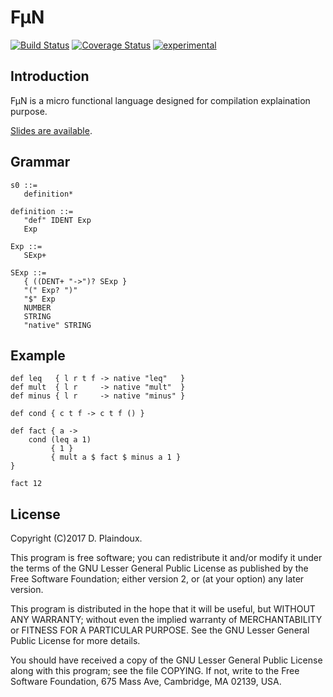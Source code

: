 # F&micro;N

[![Build Status](https://travis-ci.org/d-plaindoux/mfun.svg)](https://travis-ci.org/d-plaindoux/mfun)
[![Coverage Status](https://coveralls.io/repos/d-plaindoux/mfun/badge.png?branch=master)](https://coveralls.io/r/d-plaindoux/mfun?branch=master)
[![experimental](http://badges.github.io/stability-badges/dist/experimental.svg)](http://github.com/badges/stability-badges)

## Introduction

F&micro;N is a micro functional language designed for compilation explaination purpose. 

[Slides are available](https://www.slideshare.net/dplaindoux/compiling-fn-language).

## Grammar

```
s0 ::=
   definition*

definition ::=
   "def" IDENT Exp
   Exp

Exp ::=
   SExp+    	       	   

SExp ::=
   { ((DENT+ "->")? SExp } 	         
   "(" Exp? ")"
   "$" Exp
   NUMBER
   STRING
   "native" STRING
```

## Example

```
def leq   { l r t f -> native "leq"   }
def mult  { l r     -> native "mult"  }
def minus { l r     -> native "minus" }

def cond { c t f -> c t f () }

def fact { a ->
    cond (leq a 1)
         { 1 }
         { mult a $ fact $ minus a 1 }
}         

fact 12
```

## License

Copyright (C)2017 D. Plaindoux.

This program is  free software; you can redistribute  it and/or modify
it  under the  terms  of  the GNU  Lesser  General  Public License  as
published by  the Free Software  Foundation; either version 2,  or (at
your option) any later version.

This program  is distributed in the  hope that it will  be useful, but
WITHOUT   ANY  WARRANTY;   without  even   the  implied   warranty  of
MERCHANTABILITY  or FITNESS  FOR  A PARTICULAR  PURPOSE.  See the  GNU
Lesser General Public License for more details.

You  should have  received a  copy of  the GNU  Lesser General  Public
License along with  this program; see the file COPYING.  If not, write
to the  Free Software Foundation,  675 Mass Ave, Cambridge,  MA 02139,
USA.
